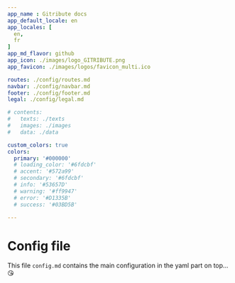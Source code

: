 ```yaml
---
app_name : Gitribute docs
app_default_locale: en
app_locales: [
  en,
  fr
]
app_md_flavor: github
app_icon: ./images/logo_GITRIBUTE.png
app_favicon: ./images/logos/favicon_multi.ico

routes: ./config/routes.md
navbar: ./config/navbar.md
footer: ./config/footer.md
legal: ./config/legal.md

# contents: 
#   texts: ./texts
#   images: ./images
#   data: ./data

custom_colors: true
colors:
  primary: '#000000'
  # loading_color: '#6fdcbf'
  # accent: '#572a99'
  # secondary: '#6fdcbf'
  # info: '#53657D'
  # warning: '#ff9947'
  # error: '#D1335B'
  # success: '#03BD5B'

---
```



# Config file

This file `config.md` contains the main configuration in the yaml part on top... :kissing_heart:
